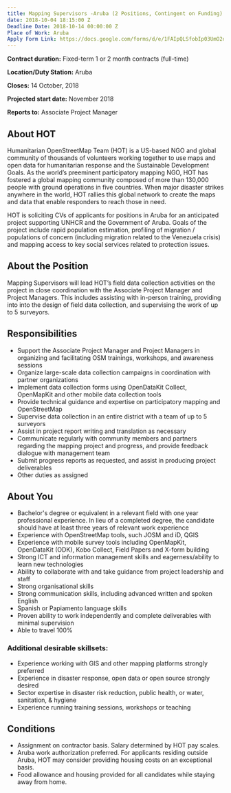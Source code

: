 ```yaml
---
title: Mapping Supervisors -Aruba (2 Positions, Contingent on Funding)
date: 2018-10-04 18:15:00 Z
Deadline Date: 2018-10-14 00:00:00 Z
Place of Work: Aruba
Apply Form Link: https://docs.google.com/forms/d/e/1FAIpQLSfobIp03UmO2dCY3UuUmIyDrycG3fojC8lasox5sbaVPFnhNg/viewform
---
```


**Contract duration:** Fixed-term 1 or 2 month contracts (full-time)

**Location/Duty Station:** Aruba

**Closes:** 14 October, 2018

**Projected start date:** November 2018

**Reports to:** Associate Project Manager

## About HOT
Humanitarian OpenStreetMap Team (HOT) is a US-based NGO and global community of thousands of volunteers working together to use maps and open data for humanitarian response and the Sustainable Development Goals. As the world’s preeminent participatory mapping NGO, HOT has fostered a global mapping community composed of more than 130,000 people with ground operations in five countries. When major disaster strikes anywhere in the world, HOT rallies this global network to create the maps and data that enable responders to reach those in need.

HOT is soliciting CVs of applicants for positions in Aruba for an anticipated project supporting UNHCR and the Government of Aruba. Goals of the project include rapid population estimation, profiling of migration / populations of concern (including migration related to the Venezuela crisis) and mapping access to key social services related to protection issues.
 
## About the Position
Mapping Supervisors will lead HOT’s field data collection activities on the project in close coordination with the Associate Project Manager and Project Managers. This includes assisting with in-person training, providing into into the design of field data collection, and supervising the work of up to 5 surveyors.

## Responsibilities
* Support the Associate Project Manager and Project Managers in organizing and facilitating OSM trainings, workshops, and awareness sessions
* Organize large-scale data collection campaigns in coordination with partner organizations
* Implement data collection forms using OpenDataKit Collect, OpenMapKit and other mobile data collection tools
* Provide technical guidance and expertise on participatory mapping and OpenStreetMap
* Supervise data collection in an entire district with a team of up to 5 surveyors
* Assist in project report writing and translation as necessary
* Communicate regularly with community members and partners regarding the mapping project and progress, and provide feedback dialogue with management team
* Submit progress reports as requested, and assist in producing project deliverables
* Other duties as assigned

## About You
* Bachelor's degree or equivalent in a relevant field with one year professional experience. In lieu of a completed degree, the candidate should have at least three years of relevant work experience 
* Experience with OpenStreetMap tools, such JOSM and iD, QGIS
* Experience with mobile survey tools including OpenMapKit, OpenDataKit (ODK), Kobo Collect, Field Papers and X-form building
* Strong ICT and information management skills and eagerness/ability to learn new technologies
* Ability to collaborate with and take guidance from project leadership and staff
* Strong organisational skills
* Strong communication skills, including advanced written and spoken English 
* Spanish or Papiamento language skills
* Proven ability to work independently and complete deliverables with minimal supervision
* Able to travel 100%


### Additional desirable skillsets:
* Experience working with GIS and other mapping platforms strongly preferred
* Experience in disaster response, open data or open source strongly desired
* Sector expertise in disaster risk reduction, public health, or water, sanitation, & hygiene
* Experience running training sessions, workshops or teaching

## Conditions
* Assignment on contractor basis. Salary determined by HOT pay scales.
* Aruba work authorization preferred. For applicants residing outside Aruba, HOT may consider providing housing costs on an exceptional basis.
* Food allowance and housing provided for all candidates while staying away from home.
